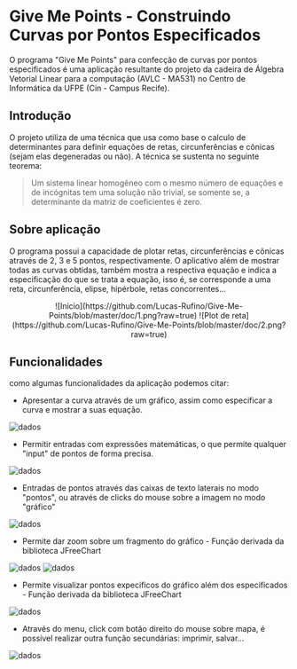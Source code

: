 # Give Me Points - Construindo Curvas por Pontos Especificados 

O programa "Give Me Points" para confecção de curvas por pontos especificados é uma aplicação resultante do projeto da cadeira de Álgebra Vetorial Linear para a computação (AVLC - MA531) no Centro de Informática da UFPE (Cin - Campus Recife).

## Introdução 

O projeto utiliza de uma técnica que usa como base o calculo de determinantes para definir equações de retas, circunferências e cônicas (sejam elas degeneradas ou não). A técnica se sustenta no seguinte teorema: 

> Um sistema linear homogêneo com o mesmo número de equações e de incógnitas tem uma solução não trivial, se somente se, a determinante da matriz de coeficientes é zero. 

## Sobre aplicação 

O programa possui a capacidade de plotar retas, circunferências e cônicas através de 2, 3 e 5 pontos, respectivamente. O aplicativo além de mostrar todas as curvas obtidas, também mostra a respectiva equação e indica a especificação do que se trata a equação, isso é, se corresponde a uma reta, circunferência, elipse, hipérbole, retas concorrentes...

<center>
![Inicio](https://github.com/Lucas-Rufino/Give-Me-Points/blob/master/doc/1.png?raw=true)
![Plot de reta](https://github.com/Lucas-Rufino/Give-Me-Points/blob/master/doc/2.png?raw=true)
</center>

## Funcionalidades

como algumas funcionalidades da aplicação podemos citar:

  - Apresentar a curva através de um gráfico, assim como especificar a curva e mostrar a suas equação.

![dados](https://github.com/Lucas-Rufino/Give-Me-Points/blob/master/doc/3.png?raw=true)

  - Permitir entradas com expressões matemáticas, o que permite qualquer "input" de pontos de forma precisa.

![dados](https://github.com/Lucas-Rufino/Give-Me-Points/blob/master/doc/4.png?raw=true)

  - Entradas de pontos através das caixas de texto laterais no modo "pontos", ou através de clicks do mouse sobre a imagem no modo "gráfico"

![dados](https://github.com/Lucas-Rufino/Give-Me-Points/blob/master/doc/9.jpeg?raw=true)

  - Permite dar zoom sobre um fragmento do gráfico - Função derivada da biblioteca JFreeChart

![dados](https://github.com/Lucas-Rufino/Give-Me-Points/blob/master/doc/5.png?raw=true)
![dados](https://github.com/Lucas-Rufino/Give-Me-Points/blob/master/doc/6.png?raw=true)

  - Permite visualizar pontos expecificos do gráfico além dos especificados - Função derivada da biblioteca JFreeChart

![dados](https://github.com/Lucas-Rufino/Give-Me-Points/blob/master/doc/8.jpeg?raw=true)

  - Através do menu, click com botão direito do mouse sobre mapa, é possível realizar outra função secundárias: imprimir, salvar...

![dados](https://github.com/Lucas-Rufino/Give-Me-Points/blob/master/doc/7.png?raw=true)
